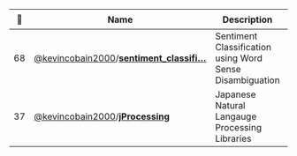 |:star2: | Name | Description | 🌍|
|---|---|---|---|
|68|[@kevincobain2000](https://github.com/kevincobain2000)/[**sentiment_classifi…**](https://github.com/kevincobain2000/sentiment_classifier)|Sentiment Classification using Word Sense Disambiguation||
|37|[@kevincobain2000](https://github.com/kevincobain2000)/[**jProcessing**](https://github.com/kevincobain2000/jProcessing)|Japanese Natural Langauge Processing Libraries||


